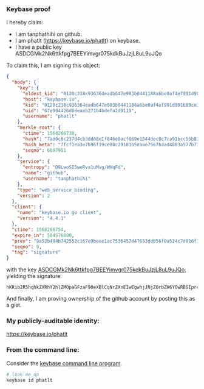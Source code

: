 ### Keybase proof

I hereby claim:

  * I am tanphathihi on github.
  * I am phatlt (https://keybase.io/phatlt) on keybase.
  * I have a public key ASDCGMk2Nk6ttkfpg7BEEYimvgr075kdkBuJzjL8uL9uJQo

To claim this, I am signing this object:

```json
{
  "body": {
    "key": {
      "eldest_kid": "0120c218c936364eadb647e983b0441188a6be0af4ef991d901b89ce32fcb8bf6e250a",
      "host": "keybase.io",
      "kid": "0120c218c936364eadb647e983b0441188a6be0af4ef991d901b89ce32fcb8bf6e250a",
      "uid": "67e994426d8deaeb271b4bdefa2d9119",
      "username": "phatlt"
    },
    "merkle_root": {
      "ctime": 1568266738,
      "hash": "7ad0c8c237d4cb3dd08e1f846e8acf669e1544dec0c7ca91bcc55b81d4ab819dfa1daac89715d45b2f0ddc4b71a3a72bc5c003afad89d7bb0eb73a8166196a6e",
      "hash_meta": "7fcf1ea3e7b96f19ce08c29181b5eaae7567baad4803a577b736072cfc8b0f14",
      "seqno": 6897951
    },
    "service": {
      "entropy": "D9LwoSI5weRva1uMvg/WHqFd",
      "name": "github",
      "username": "tanphathihi"
    },
    "type": "web_service_binding",
    "version": 2
  },
  "client": {
    "name": "keybase.io go client",
    "version": "4.4.1"
  },
  "ctime": 1568266754,
  "expire_in": 504576000,
  "prev": "9a52b494b742552c167e9beee1ac7536457d47693dd056f0a524c7d016f3fe2d",
  "seqno": 9,
  "tag": "signature"
}
```

with the key [ASDCGMk2Nk6ttkfpg7BEEYimvgr075kdkBuJzjL8uL9uJQo](https://keybase.io/phatlt), yielding the signature:

```
hKRib2R5hqhkZXRhY2hlZMOpaGFzaF90eXBlCqNrZXnEIwEgwhjJNjZOrbZH6YOwRBGIpr4K9O+ZHZAbic4y/Li/biUKp3BheWxvYWTESpcCCcQgmlK0lLdCVSwWfpvu4ax1NkV9R2k90FbwpSTH0Bbz/i3EIGLKmU7Ev0fDh3GYEX9B3pU1sF1Gk6VWNxJROSKyoOW3AgHCo3NpZ8RA90VEUrPPY7mIIWM9kMbF7ohVFPqMFaDuUvHC2K0GNrb8zlqwb/p8mV2cyfP6IwTdbvt13Pml9xKE6ja0lniRAKhzaWdfdHlwZSCkaGFzaIKkdHlwZQildmFsdWXEIKzAHrhwt4wxuDrkPmBjVhNoGazqV9xlvIwCEOw0+H+do3RhZ80CAqd2ZXJzaW9uAQ==

```

And finally, I am proving ownership of the github account by posting this as a gist.

### My publicly-auditable identity:

https://keybase.io/phatlt

### From the command line:

Consider the [keybase command line program](https://keybase.io/download).

```bash
# look me up
keybase id phatlt
```
